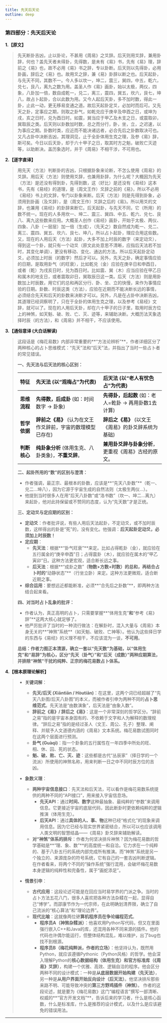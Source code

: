 ```yaml
---
title: 先天后天论
outline: deep
---
```

  
### **第四部分：先天后天论**

**1.【原文】**
> 先天断卦吉凶，止以卦论，不甚用《周易》之爻辞。后天则用爻辞，兼用卦辞，何也？盖先天者未得卦，先得数，是未有《易》书，先有《易》理，辞前之《易》也，故不必用《易》书之辞，专以卦断。后天则以先得卦，必用卦画，辞后之《易》也。故用爻之辞，兼《易》卦辞以断之也。后天起卦，与先天不同，其数不一。今人多以坎一，坤二，震三，巽四，中五，乾六，兑七，艮八，离九之数为用。盖圣人作《易》画卦，始以太极，两仪，四象，八卦加一倍，数自成乾一，兑二，离三，震四，巽五，坎六，艮七，坤八，故占卜起卦，合以此数为用。又今人起后天卦，多不加时数，得此一卦，止此一动，更无移易变通之道。故后天起卦定爻，必加时而后可。又先天之卦，定事应之期，则取之卦气，如乾兑应于庚辛及申酉之日，或坤为戌，亥之日时，兑为酉日时。如震，巽当应于甲乙及木支之日，或震取卯，巽取辰之类。后天则以卦数加时数，总之而分行，卧，坐，立，之迟速，以为事应之期。卦数时类，应近而不能决诸远者，必合先后之卦数取决可也。又凡占卦中决断吉凶，其理洞见，止于全卦体用生克之理，及参《易》辞，斯可矣。今日以后天卦，却于六十甲子之日，取其时方之魁，破败亡灭迹等，以助断决。盖历象选时，并于《周易》不相干涉，不可用也。

**2.【逐字直译】**
> 用先天（方法）判断卦的吉凶，只根据卦象来论断，不怎么使用《周易》的爻辞。用后天（方法）则使用爻辞，也兼用卦辞，为什么呢？大概因为先天（方法）是还没有得到卦，先得到数，这（好比）是还没有《易经》这本书，先有《易经》的道理，是（周文王作）爻辞之前的《易》，所以不必用《易经》书上的文辞，专门以卦象来断。后天（方法）则是先得到卦象，必须用到卦画（及爻辞），是（周文王作）爻辞之后的《易》。所以用爻的文辞，也兼用《易经》的卦辞来断它。后天起卦，与先天不同，它（所用）的数不统一。现在的人多用坎一、坤二、震三、巽四、中五、乾六、兑七、艮八、离九这些数来应用。大概圣人创作《易经》画卦，开始于太极、两仪、四象、八卦（一层层）加一倍（生成），（先天之）数自然成为乾一、兑二、离三、震四、巽五、坎六、艮七、坤八，所以占卜起卦，理应合用这些数。又，现在的人用后天（方法）起卦，大多不加上时辰的数字（来定动爻），得到这一个卦，就只有一个动爻（原文此处意思不清晰，应指后天法若不加时，其变化单调），更没有移动、变化、通达的方法。所以后天起卦定动爻，必须加上时辰（的数字）然后才可以。另外，先天之卦，确定事情应验的日期，是取用卦气（的旺衰），比如乾兑（金）应验在庚辛日和申酉日，或者（乾）为戌亥日时，兑为酉日时。比如震、巽（木）应当应验在甲乙日和属木的地支日，或者震取卯日，巽取辰日这一类。后天（方法）则是用卦数加上时辰数，用它们的总和再区分行、卧、坐、立的快慢，来作为事情应验的日期。卦数、时辰这类（方法），应验在近期而不能决断长远的事情，必须结合先天和后天的卦数来决断才可以。另外，凡是在占卦中决断吉凶，其道理已经洞察明了，只在于全卦的体用生克之理，以及参考《易经》文辞，就可以了。现在的人用后天卦，却在六十甲子的日子里，取用时辰方位上的神煞，如天魁、破、败、亡、灭、迹等，来辅助决断。大概历法天象选择时辰（的方法），和《周易》并不相干，不应该使用。

**3.【通俗意译 (大白话解读)**
> 这段话是《梅花易数》内部非常重要的**“方法论辨析”**，作者详细区分了两种核心的占卜思维模式：“先天”法和“后天”法，并指出了当时一些占卜者的常见错误。
> 
> **一、先天法与后天法的核心区别：**
> 
> | 特征 | **先天法** (以“观梅占”为代表) | **后天法** (以“老人有忧色占”为代表) |
> | :--- | :--- | :--- |
> | **思维流程** | **先得数，后成卦** (如：时间数字 -> 卦象) | **先得卦，后起数** (如：老人=乾卦 -> 再用卦数1去计算) |
> | **哲学依据** | **辞前之《易》** (认为在文王作爻辞前，宇宙的数理模型已存在) | **辞后之《易》** (以文王《周易》的卦爻辞系统为基础) |
> | **判断核心** | **纯卦象分析** (体用生克、八卦类象)，**不重爻辞**。 | **兼用卦爻辞与卦象分析**，更重视《周易》古经的原文。 |
> 
> **二、起卦所用的“数”的区别与澄清：**
> *   作者强调，最正宗、最根本的卦数，应该是**“先天八卦数”**（乾一、兑二…坤八），因为它源于宇宙生成的自然法则（太极生两仪…）。
> *   他提到当时很多人在用“后天八卦数”或“洛书数”（坎一、坤二…离九）来起卦，他对此持保留或不赞同的态度，认为“先天数”才是正统。
> 
> **三、定动爻与定应期的区别：**
> *   **定动爻**：作者批评说，有些人用后天法起卦，不定动爻，或不加时辰数，这样得出的卦是“死”的，没有变化。他强调：**后天起卦定动爻，必须加上时辰数！**
> *   **定应期**：
>     *   **先天法**：根据**“卦气旺衰”**来定。比如占得乾卦（金），就应验在五行属金的“庚辛申酉”日；占得震卦（木），就应验在属木的“甲乙寅卯”日。这种方法更宏观，适合断长远之事。
>     *   **后天法**：根据**“成卦之数”**（物数+方数+时数）的总和，再结合占卜时的**“动静状态”**（行坐立卧）来定。这种方法更微观，适合断近期之事。
> *   **综合运用**：要想远近都能断准，必须**“合先后之卦数”**，即两种方法结合起来看。
> 
> **四、对当时占卜乱象的批评：**
> *   作者认为，真正高明的占卜，只需要掌握**“体用生克”**和**“参考《易》辞”**这两大核心就足够了。
> *   他严厉批评了当时的一种流行做法：在解卦时，混入大量与《周易》本身无关的**“神煞”系统**（如天魁、破败、亡神等）。他认为这些择日学的东西与《易经》的义理不相干，不应该混为一谈，**不可用**。
> 
> **总结：作者力图正本清源，确立一套以“先天数”为基础，以“体用生克”和“易辞”为核心，区分“先天（卦气）”和“后天（成数）”两种应期算法，并排除“神煞”干扰的纯粹、正宗的梅花易数占卜体系。**

**4.【根本原理论解析】**
> *   **关键词解**：
>     *   **先天/后天 (Xiāntiān / Hòutiān)**：在这里，这两个词已经超越了“先天八卦图/后天八卦图”的本义，而被作者引申为两种不同的**占卜思维范式**。先天法是“由数演象”，后天法是“由象入数”。
>     *   **辞前之《易》/ 辞后之《易》**：这是一个非常深刻的哲学区分。“辞前之易”指的是宇宙本身固有的、不依赖于文字和人为解释的数理规律。“辞后之易”指的是经过圣人（文王、周公、孔子）整理、阐释、并赋予人文道德内涵的《周易》文本系统。梅花易数试图同时在这两个层面进行预测。
>     *   **卦气 (Guàqì)**：指一个卦象的五行属性在一年四季中所处的旺、相、休、囚、死的状态。
>     *   **魁、破、败、亡、灭、迹**：这些都是古代“丛辰家”（择日学的一个流派）所使用的神煞名称，用来判断一日之中不同时辰方位的吉凶。
> 
> *   **象数义理**：
>     *   **两种宇宙信息接口**：先天法和后天法，可以看作是梅花易数系统提供的两种不同的“API接口”，用来接入宇宙信息场。
>         *   **先天API**：通过**时间、数字**这种最抽象、最纯粹的“参数”来调用信息。它更接近宇宙的底层代码，因此断卦时更依赖纯粹的逻辑推演（体用生克）。
>         *   **后天API**：通过**具体的人、事、物**这种已经“格式化”的现象来调用信息。因为它已经与现实世界紧密结合，所以可以也应该调用人类文明的智慧结晶——《周易》卦爻辞来辅助解读。
>     *   **对“神煞”体系的排斥**：作者为何坚决排斥神煞？因为梅花易数的哲学基础是**“理、象、数”**的高度统一和自洽。它力求在一个纯粹的、基于八卦五行的系统内部完成所有推演。而“神煞”系统是另一个独立的、来源庞杂的符号系统，它有自己的一套吉凶判断逻辑。在作者看来，将两个不同的“操作系统”强行混用，会破坏梅花易数本身逻辑的纯粹性和完备性，属于“画蛇添足”。
> 
> *   **情景引申**：
>     *   **古代应用**：这段论述可能是在回应当时易学界的门派之争。当时的占卜方法五花八门，很多人喜欢把各种方法杂糅在一起，显得自己“博学”。而邵康节作为一代宗师，在此明确划清界限，确立了自己流派的“核心算法”和“理论边界”。
>     *   **现代比喻**：这就像两位**计算机程序员在争论编程范式**。
>         *   **程序员A（神煞杂糅派）**：他喜欢用Python写代码，但又在里面强行嵌入C++和Java的库，还混用各种不同来源的插件。他的代码也许偶尔能运行，但整体结构混乱，难以维护，出了bug也找不到根源。
>         *   **程序员B（梅花纯粹派，作者的立场）**：他坚持认为，既然用Python，就应该遵循Pythonic（Python风格）的哲学。他会深入理解Python的**核心数据结构（体用生克）**和**官方标准库（《周易》爻辞）**，构建一个优雅、高效、逻辑自洽的程序。他会区分两种不同的设计模式：一种是**从底层数据开始构建（先天法）**，另一种是**从用户界面开始反向设计（后天法）**。他坚决排斥那些来路不明、可能导致冲突的**第三方野鸡插件（神煞）**。
>         作者的这段论述，就是要为《梅花易数》这门“编程语言”撰写一部清晰、权威的**“官方开发文档”**，告诉后来的学习者，什么是核心函数，什么是标准库，什么是推荐的设计模式，以及什么是应该避免的错误用法。

---
